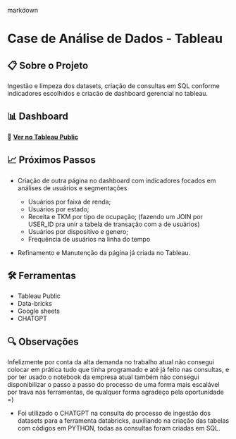markdown
# Case de Análise de Dados - Tableau

## 📋 Sobre o Projeto
Ingestão e limpeza dos datasets, criação de consultas em SQL conforme indicadores escolhidos e criacão de dashboard gerencial no tableau.

## 📊 Dashboard
🔗 **[Ver no Tableau Public](https://public.tableau.com/app/profile/leandro.pereira.barros/viz/Livro1_17581452243090/DashboardRECPAY?publish=yes)**

## 📈 Próximos Passos
- Criação de outra página no dashboard com indicadores focados em análises de usuários e segmentações
    - Usuários por faixa de renda;
    - Usuários por estado;
    - Receita e TKM por tipo de ocupação; (fazendo um JOIN por USER_ID pra unir a tabela de transação com a de usuários)
    - Usuários por dispositivo e genero;
    - Frequência de usuários na linha do tempo

- Refinamento e Manutenção da página já criada no Tableau.

## 🛠️ Ferramentas
- Tableau Public
- Data-bricks
- Google sheets
- CHATGPT

## 🔍 Observações
Infelizmente por conta da alta demanda no trabalho atual não consegui colocar em prática tudo que tinha programado e até já feito nas consultas, e por ter usado o notebook da empresa atual também não consegui disponibilizar o passo a passo do processo de uma forma mais escalável por trava nas ferramentas, de qualquer forma agradeço pela oportunidade =)
* Foi utilizado o CHATGPT na consulta do processo de ingestão dos datasets para a ferramenta databricks, auxiliando na criação das tabelas com códigos em PYTHON, todas as consultas foram criadas em SQL.

